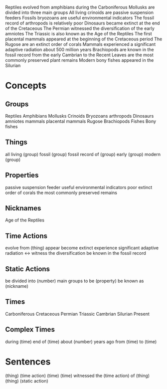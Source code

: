 Reptiles evolved from amphibians during the Carboniferous
Mollusks are divided into three main groups
All living crinoids are passive suspension feeders
Fossils bryozoans are useful environmental indicators
The fossil record of arthropods is relatively poor
Dinosaurs became extinct at the end of the Cretaceous
The Permian witnessed the diversification of the early amniotes
The Triassic is also known as the Age of the Reptiles
The first placental mammals appeared at the beginning of the Cretaceous period
The Rugose are an extinct order of corals
Mammals experienced a significant adaptive radiation about 500 million years
Brachiopods are known in the fossil record from the early Cambrian to the Recent
Leaves are the most commonly preserved plant remains
Modern bony fishes appeared in the Silurian

Concepts
========

Groups
------
Reptiles
Amphibians
Mollusks
Crinoids
Bryozoans
arthropods
Dinosaurs
amniotes
mammals
placental mammals
Rugose
Brachiopods
Fishes
Bony fishes

Things
------
all living (group)
fossil (group)
fossil record of (group)
early (group)
modern (group)

Properties
----------
passive suspension feeder
useful environmental indicators
poor
extinct order of corals
the most commonly preserved remains

Nicknames
---------
Age of the Reptiles

Time Actions
------------
evolve from (thing)
appear
become extinct
experience significant adaptive radiation <-> witness the diversification
be known in the fossil record

Static Actions
--------------
be divided into (number) main groups
to be (property)
be known as (nickname)

Times
-----
Carboniferous
Cretaceous
Permian
Triassic
Cambrian
Silurian
Present

Complex Times
-------------
during (time)
end of (time)
about (number) years ago
from (time) to (time)

Sentences
=========
(thing) (time action) (time)
(time) witnessed the (time action) of (thing)
(thing) (static action)
